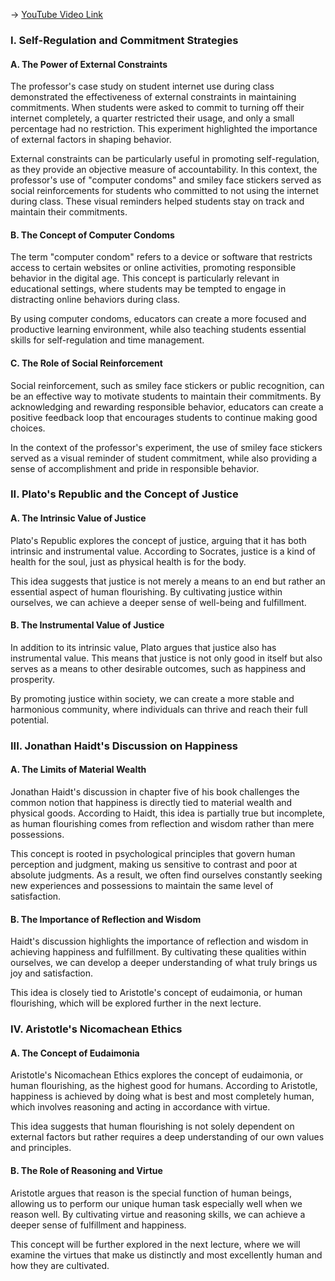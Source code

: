 -> [YouTube Video Link](https://www.youtube.com/watch?v=q6Kkq7xULSo&list=PL3F6BC200B2930084&index=5&pp=iAQB)

### I. Self-Regulation and Commitment Strategies
#### A. The Power of External Constraints

The professor's case study on student internet use during class demonstrated the effectiveness of external constraints in maintaining commitments. When students were asked to commit to turning off their internet completely, a quarter restricted their usage, and only a small percentage had no restriction. This experiment highlighted the importance of external factors in shaping behavior.

External constraints can be particularly useful in promoting self-regulation, as they provide an objective measure of accountability. In this context, the professor's use of "computer condoms" and smiley face stickers served as social reinforcements for students who committed to not using the internet during class. These visual reminders helped students stay on track and maintain their commitments.

#### B. The Concept of Computer Condoms

The term "computer condom" refers to a device or software that restricts access to certain websites or online activities, promoting responsible behavior in the digital age. This concept is particularly relevant in educational settings, where students may be tempted to engage in distracting online behaviors during class.

By using computer condoms, educators can create a more focused and productive learning environment, while also teaching students essential skills for self-regulation and time management.

#### C. The Role of Social Reinforcement

Social reinforcement, such as smiley face stickers or public recognition, can be an effective way to motivate students to maintain their commitments. By acknowledging and rewarding responsible behavior, educators can create a positive feedback loop that encourages students to continue making good choices.

In the context of the professor's experiment, the use of smiley face stickers served as a visual reminder of student commitment, while also providing a sense of accomplishment and pride in responsible behavior.

### II. Plato's Republic and the Concept of Justice
#### A. The Intrinsic Value of Justice

Plato's Republic explores the concept of justice, arguing that it has both intrinsic and instrumental value. According to Socrates, justice is a kind of health for the soul, just as physical health is for the body.

This idea suggests that justice is not merely a means to an end but rather an essential aspect of human flourishing. By cultivating justice within ourselves, we can achieve a deeper sense of well-being and fulfillment.

#### B. The Instrumental Value of Justice

In addition to its intrinsic value, Plato argues that justice also has instrumental value. This means that justice is not only good in itself but also serves as a means to other desirable outcomes, such as happiness and prosperity.

By promoting justice within society, we can create a more stable and harmonious community, where individuals can thrive and reach their full potential.

### III. Jonathan Haidt's Discussion on Happiness
#### A. The Limits of Material Wealth

Jonathan Haidt's discussion in chapter five of his book challenges the common notion that happiness is directly tied to material wealth and physical goods. According to Haidt, this idea is partially true but incomplete, as human flourishing comes from reflection and wisdom rather than mere possessions.

This concept is rooted in psychological principles that govern human perception and judgment, making us sensitive to contrast and poor at absolute judgments. As a result, we often find ourselves constantly seeking new experiences and possessions to maintain the same level of satisfaction.

#### B. The Importance of Reflection and Wisdom

Haidt's discussion highlights the importance of reflection and wisdom in achieving happiness and fulfillment. By cultivating these qualities within ourselves, we can develop a deeper understanding of what truly brings us joy and satisfaction.

This idea is closely tied to Aristotle's concept of eudaimonia, or human flourishing, which will be explored further in the next lecture.

### IV. Aristotle's Nicomachean Ethics
#### A. The Concept of Eudaimonia

Aristotle's Nicomachean Ethics explores the concept of eudaimonia, or human flourishing, as the highest good for humans. According to Aristotle, happiness is achieved by doing what is best and most completely human, which involves reasoning and acting in accordance with virtue.

This idea suggests that human flourishing is not solely dependent on external factors but rather requires a deep understanding of our own values and principles.

#### B. The Role of Reasoning and Virtue

Aristotle argues that reason is the special function of human beings, allowing us to perform our unique human task especially well when we reason well. By cultivating virtue and reasoning skills, we can achieve a deeper sense of fulfillment and happiness.

This concept will be further explored in the next lecture, where we will examine the virtues that make us distinctly and most excellently human and how they are cultivated.